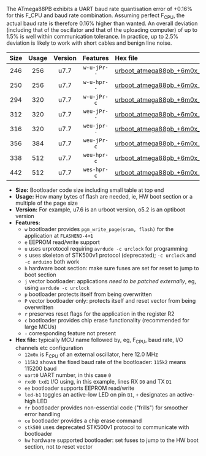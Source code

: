 The ATmega88PB exhibits a UART baud rate quantisation error of +0.16% for this F_CPU and baud rate combination. Assuming perfect F<sub>CPU</sub>, the actual baud rate is therefore 0.16% higher than wanted. An overall deviation (including that of the oscillator and that of the uploading computer) of up to 1.5% is well within communication tolerance. In practice, up to 2.5% deviation is likely to work with short cables and benign line noise.

|Size|Usage|Version|Features|Hex file|
|:-:|:-:|:-:|:-:|:--|
|246|256|u7.7|`w-u-jPr--`|[urboot_atmega88pb_+6m0x_+++7k2_uart0_rxd0_txd1_led+b5.hex](https://raw.githubusercontent.com/stefanrueger/urboot.hex/main/cores/minicore/atmega88pb/external_oscillator/fcpu_+6m0x/br_+++7k2/urboot_atmega88pb_+6m0x_+++7k2_uart0_rxd0_txd1_led+b5.hex)|
|250|256|u7.7|`w-u-hpr--`|[urboot_atmega88pb_+6m0x_+++7k2_uart0_rxd0_txd1_led+b5_fr_hw.hex](https://raw.githubusercontent.com/stefanrueger/urboot.hex/main/cores/minicore/atmega88pb/external_oscillator/fcpu_+6m0x/br_+++7k2/urboot_atmega88pb_+6m0x_+++7k2_uart0_rxd0_txd1_led+b5_fr_hw.hex)|
|294|320|u7.7|`w-u-jPr-c`|[urboot_atmega88pb_+6m0x_+++7k2_uart0_rxd0_txd1_led+b5_fr_ce.hex](https://raw.githubusercontent.com/stefanrueger/urboot.hex/main/cores/minicore/atmega88pb/external_oscillator/fcpu_+6m0x/br_+++7k2/urboot_atmega88pb_+6m0x_+++7k2_uart0_rxd0_txd1_led+b5_fr_ce.hex)|
|312|320|u7.7|`weu-jPr--`|[urboot_atmega88pb_+6m0x_+++7k2_uart0_rxd0_txd1_ee_led+b5.hex](https://raw.githubusercontent.com/stefanrueger/urboot.hex/main/cores/minicore/atmega88pb/external_oscillator/fcpu_+6m0x/br_+++7k2/urboot_atmega88pb_+6m0x_+++7k2_uart0_rxd0_txd1_ee_led+b5.hex)|
|316|320|u7.7|`weu-jpr--`|[urboot_atmega88pb_+6m0x_+++7k2_uart0_rxd0_txd1_ee_led+b5_fr.hex](https://raw.githubusercontent.com/stefanrueger/urboot.hex/main/cores/minicore/atmega88pb/external_oscillator/fcpu_+6m0x/br_+++7k2/urboot_atmega88pb_+6m0x_+++7k2_uart0_rxd0_txd1_ee_led+b5_fr.hex)|
|356|384|u7.7|`weu-jPr-c`|[urboot_atmega88pb_+6m0x_+++7k2_uart0_rxd0_txd1_ee_led+b5_fr_ce.hex](https://raw.githubusercontent.com/stefanrueger/urboot.hex/main/cores/minicore/atmega88pb/external_oscillator/fcpu_+6m0x/br_+++7k2/urboot_atmega88pb_+6m0x_+++7k2_uart0_rxd0_txd1_ee_led+b5_fr_ce.hex)|
|338|512|u7.7|`weu-hpr-c`|[urboot_atmega88pb_+6m0x_+++7k2_uart0_rxd0_txd1_ee_led+b5_fr_ce_hw.hex](https://raw.githubusercontent.com/stefanrueger/urboot.hex/main/cores/minicore/atmega88pb/external_oscillator/fcpu_+6m0x/br_+++7k2/urboot_atmega88pb_+6m0x_+++7k2_uart0_rxd0_txd1_ee_led+b5_fr_ce_hw.hex)|
|442|512|u7.7|`wes-hpr-c`|[urboot_atmega88pb_+6m0x_+++7k2_uart0_rxd0_txd1_ee_led+b5_fr_ce_stk500_hw.hex](https://raw.githubusercontent.com/stefanrueger/urboot.hex/main/cores/minicore/atmega88pb/external_oscillator/fcpu_+6m0x/br_+++7k2/urboot_atmega88pb_+6m0x_+++7k2_uart0_rxd0_txd1_ee_led+b5_fr_ce_stk500_hw.hex)|

- **Size:** Bootloader code size including small table at top end
- **Usage:** How many bytes of flash are needed, ie, HW boot section or a multiple of the page size
- **Version:** For example, u7.6 is an urboot version, o5.2 is an optiboot version
- **Features:**
  + `w` bootloader provides `pgm_write_page(sram, flash)` for the application at `FLASHEND-4+1`
  + `e` EEPROM read/write support
  + `u` uses urprotocol requiring `avrdude -c urclock` for programming
  + `s` uses skeleton of STK500v1 protocol (deprecated); `-c urclock` and `-c arduino` both work
  + `h` hardware boot section: make sure fuses are set for reset to jump to boot section
  + `j` vector bootloader: applications *need to be patched externally*, eg, using `avrdude -c urclock`
  + `p` bootloader protects itself from being overwritten
  + `P` vector bootloader only: protects itself and reset vector from being overwritten
  + `r` preserves reset flags for the application in the register R2
  + `c` bootloader provides chip erase functionality (recommended for large MCUs)
  + `-` corresponding feature not present
- **Hex file:** typically MCU name followed by, eg, F<sub>CPU</sub>, baud rate, I/O channels etc configuration
  + `12m0x` is F<sub>CPU</sub> of an external oscillator, here 12.0 MHz
  + `115k2` shows the fixed baud rate of the bootloader: `115k2` means 115200 baud
  + `uart0` UART number, in this case `0`
  + `rxd0 txd1` I/O using, in this example, lines RX `D0` and TX `D1`
  + `ee` bootloader supports EEPROM read/write
  + `led-b1` toggles an active-low LED on pin `B1`, `+` designates an active-high LED
  + `fr` bootloader provides non-essential code ("frills") for smoother error handling
  + `ce` bootloader provides a chip erase command
  + `stk500` uses deprecated STK500v1 protocol to communicate with bootloader
  + `hw` hardware supported bootloader: set fuses to jump to the HW boot section, not to reset vector
